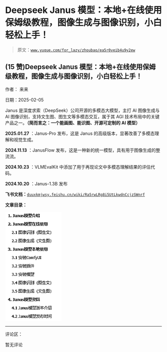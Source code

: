 # Deepseek Janus 模型：本地+在线使用保姆级教程，图像生成与图像识别，小白轻松上手！

> 原文：[`www.yuque.com/for_lazy/zhoubao/ea5r0veib4u9y2ew`](https://www.yuque.com/for_lazy/zhoubao/ea5r0veib4u9y2ew)

## (15 赞)Deepseek Janus 模型：本地+在线使用保姆级教程，图像生成与图像识别，小白轻松上手！

作者： 来来

日期：2025-02-05

Janus 是深度求索（DeepSeek）公司开源的多模态大模型，主打 AI 图像生成与 AI 图像识别，支持文生图、图生文等多模态交互，属于其 AGI 技术布局中的关键产品之一。**（简而言之：一个能画图、能识图、开源可定制的 AI 模型）**

**2025.01.27** ：Janus-Pro 发布，这是 Janus 的高级版本，显著改善了多模态理解和视觉生成。

**2024.11.13** ：JanusFlow 发布，这是一种新的统一模型，具有用于图像生成的整流流。

**2024.10.23** ：VLMEvalKit 中添加了用于再现论文中多模态理解结果的评估代码。

**2024.10.20** ：Janus-1.3B 发布

**飞书文档：**[`duuxkmjwsy.feishu.cn/wiki/Ra5rwLRg8i5UtLkwdnCcjzSWnrf`](https://duuxkmjwsy.feishu.cn/wiki/Ra5rwLRg8i5UtLkwdnCcjzSWnrf)

**文章目录：**

![](img/9247c845bfd65f397913730ad8801232.png "None")

* * *

评论区：

暂无评论